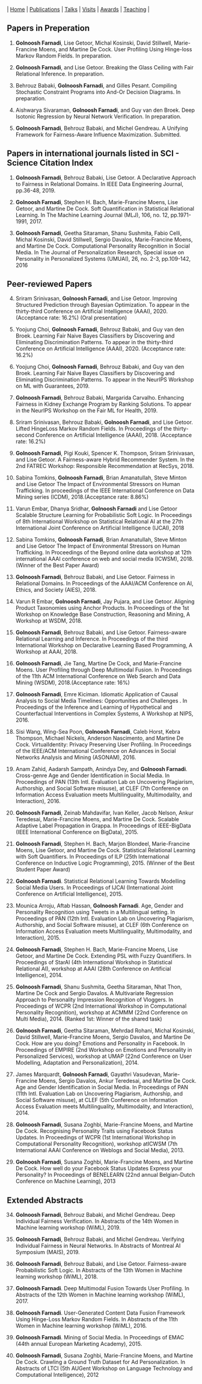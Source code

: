 | [Home](index.md) | [Publications](publications.md) | [Talks](talks.md) | [Visits](visits.md) | [Awards](awards.md) | [Teaching](teaching.md) | 

## Papers in Preperation
1. **Golnoosh Farnadi**, Lise Getoor, Michal Kosinski, David Stillwell, Marie-Francine Moens, and Martine De Cock. User Profiling Using Hinge-loss Markov Random Fields. In preparation.

2. **Golnoosh Farnadi**, and Lise Getoor. Breaking the Glass Ceiling with Fair Relational Inference. In preparation.

3. Behrouz Babaki, **Golnoosh Farnadi**, and Gilles Pesant. Compiling Stochastic Constraint Programs into And-Or Decision Diagrams. In preparation.

4. Aishwarya Sivaraman, **Golnoosh Farnadi**, and Guy van den Broek. Deep Isotonic Regression by Neural Network Verification. In preparation.

5. **Golnoosh Farnadi**, Behrouz Babaki, and Michel Gendreau. A Unifying Framework for Fairness-Aware Influence Maximization. Submitted.




## Papers in international journals listed in SCI - Science Citation Index

1. **Golnoosh Farnadi**, Behrouz Babaki, Lise Getoor. A Declarative Approach to Fairness in Relational Domains. In IEEE Data Engineering Journal,  pp.36-48, 2019.

2. **Golnoosh Farnadi**, Stephen H. Bach, Marie-Francine Moens, Lise Getoor, and Martine
De Cock. Soft Quantification in Statistical Relational Learning. In The Machine Learning Journal (MLJ), 106, no. 12, pp.1971-1991, 2017.

3. **Golnoosh Farnadi**, Geetha Sitaraman, Shanu Sushmita, Fabio Celli, Michal Kosinski,
David Stillwell, Sergio Davalos, Marie-Francine Moens, and Martine De Cock. Computational Personality Recognition in Social Media. In The Journal of Personalization Research, Special issue on Personality in Personalized Systems (UMUAI), 26, no. 2-3, pp.109-142, 2016

## Peer-reviewed Papers

4. Sriram Srinivasan, **Golnoosh Farnadi**, and Lise Getoor. Improving Structured Prediction through Bayesian Optimization. To appear in the thirty-third Conference on Artificial Intelligence (AAAI), 2020. (Acceptance rate: 16.2%) (Oral presentation)

5. Yoojung Choi, **Golnoosh Farnadi**, Behrouz Babaki, and Guy van den Broek. Learning Fair Naive Bayes Classifiers by Discovering and Eliminating Discrimination Patterns. To appear in the thirty-third Conference on Artificial Intelligence (AAAI), 2020. (Acceptance rate: 16.2%)

6. Yoojung Choi, **Golnoosh Farnadi**, Behrouz Babaki, and Guy van den Broek. Learning Fair Naive Bayes Classifiers by Discovering and Eliminating Discrimination Patterns. To appear in the NeurIPS Workshop on ML with Guarantees, 2019.

7. **Golnoosh Farnadi**, Behrouz Babaki, Margarida Carvalho. Enhancing Fairness in Kidney Exchange Program by Ranking Solutions. To appear in the NeurIPS Workshop on the Fair ML for Health, 2019.

14. Sriram Srinivasan, Behrouz Babaki, **Golnoosh Farnadi**, and Lise Getoor. Lifted HingeLoss Markov Random Fields. In Proceedings of the thirty-second Conference on Artificial Intelligence (AAAI), 2018. (Acceptance rate: 16.2%)

15. **Golnoosh Farnadi**, Pigi Kouki, Spencer K. Thompson, Sriram Srinivasan, and Lise Getoor. A Fairness-aware Hybrid Recommender System. In the 2nd FATREC Workshop: Responsible Recommendation at RecSys, 2018.

16. Sabina Tomkins, **Golnoosh Farnadi**, Brian Amanatullah, Steve Minton and Lise Getoor
The Impact of Environmental Stressors on Human Trafficking. In proceedings of the IEEE International Conference on Data Mining series (ICDM), 2018.(Acceptance rate: 8.86%)

17. Varun Embar, Dhanya Sridhar, **Golnoosh Farnadi** and Lise Getoor Scalable Structure Learning for Probabilistic Soft Logic. In Proceedings of 8th International Workshop on Statistical Relational AI at the 27th International Joint Conference on Artificial Intelligence (IJCAI), 2018

18. Sabina Tomkins, **Golnoosh Farnadi**, Brian Amanatullah, Steve Minton and Lise Getoor The Impact of Environmental Stressors on Human Trafficking. In Proceedings of the Beyond online data workshop at 12th international AAAI conference on web and social media (ICWSM), 2018.(Winner of the Best Paper Award)

19. **Golnoosh Farnadi**, Behrouz Babaki, and Lise Getoor. Fairness in Relational Domains. In Proceedings of the AAAI/ACM Conference on AI, Ethics, and Society (AIES), 2018.

20. Varun R Embar, **Golnoosh Farnadi**, Jay Pujara, and Lise Getoor. Aligning Product Taxonomies using Anchor Products. In Proceedings of the 1st Workshop on Knowledge Base Construction, Reasoning and Mining, A Workshop at WSDM, 2018.

21. **Golnoosh Farnadi**, Behrouz Babaki, and Lise Getoor. Fairness-aware Relational Learning and Inference. In Proceedings of the third International Workshop on Declarative Learning Based Programming, A Workshop at AAAI, 2018.

22. **Golnoosh Farnadi**, Jie Tang, Martine De Cock, and Marie-Francine Moens. User Profiling through Deep Multimodal Fusion. In Proceedings of the 11th ACM International Conference on Web Search and Data Mining (WSDM), 2018.(Acceptance rate: 16%)

23. **Golnoosh Farnadi**, Emre Kiciman. Idiomatic Application of Causal Analysis to Social Media Timelines: Opportunities and Challenges . In Proceedings of the Inference and Learning of Hypothetical and Counterfactual Interventions in Complex Systems, A Workshop at NIPS, 2016.

24. Sisi Wang, Wing-Sea Poon, **Golnoosh Farnadi**, Caleb Horst, Kebra Thompson, Michael
Nickels, Anderson Nascimento, and Martine De Cock. VirtualIdentity: Privacy Preserving User Profiling. In Proceedings of the IEEE/ACM International Conference on Advances in Social Networks Analysis and Mining (ASONAM), 2016.

25. Anam Zahid, Aadarsh Sampath, Anindya Dey, and **Golnoosh Farnadi**. Cross-genre Age and Gender Identification in Social Media. In Proceedings of PAN (13th Intl. Evaluation Lab on Uncovering Plagiarism, Authorship, and Social Software misuse), at CLEF (7th Conference on Information Access Evaluation meets Multilinguality, Multimodality, and Interaction), 2016.

26. **Golnoosh Farnadi**, Zeinab Mahdavifar, Ivan Keller, Jacob Nelson, Ankur Teredesai, Marie-Francine Moens, and Martine De Cock. Scalable Adaptive Label Propagation in Grappa. In Proceedings of IEEE-BigData (IEEE International Conference on BigData), 2015.

27. **Golnoosh Farnadi**, Stephen H. Bach, Marjon Blondeel, Marie-Francine Moens, Lise
Getoor, and Martine De Cock. Statistical Relational Learning with Soft Quantifiers. In Proceedings of ILP (25th International Conference on Inductive Logic Programming), 2015. (Winner of the Best Student Paper Award)

28. **Golnoosh Farnadi**. Statistical Relational Learning Towards Modelling Social Media Users. In Proceedings of IJCAI (International Joint Conference on Artificial Intelligence), 2015.

28. Mounica Arroju, Aftab Hassan, **Golnoosh Farnadi**. Age, Gender and Personality Recognition using Tweets in a Multilingual setting. In Proceedings of PAN (12th Intl. Evaluation Lab on Uncovering Plagiarism, Authorship, and Social Software misuse), at CLEF (6th Conference on Information Access Evaluation meets Multilinguality, Multimodality, and Interaction), 2015.

30. **Golnoosh Farnadi**, Stephen H. Bach, Marie-Francine Moens, Lise Getoor, and Martine De Cock. Extending PSL with Fuzzy Quantifiers. In Proceedings of StarAI (4th International Workshop in Statistical Relational AI), workshop at AAAI (28th Conference on Artificial Intelligence), 2014.

31. **Golnoosh Farnadi**, Shanu Sushmita, Geetha Sitaraman, Nhat Thon, Martine De Cock and Sergio Davalos. A Multivariate Regression Approach to Personality Impression Recognition of Vloggers. In Proceedings of WCPR (2nd International Workshop in Computational Personality Recognition), workshop at ACMMM (22nd Conference on Multi Media), 2014. (Ranked 1st: Winner of the shared task)

32. **Golnoosh Farnadi**, Geetha Sitaraman, Mehrdad Rohani, Michal Kosinski, David Stillwell, Marie-Francine Moens, Sergio Davalos, and Martine De Cock. How are you doing? Emotions and Personality in Facebook. In Proceedings of EMPIRE (2nd Workshop on Emotions and Personality in Personalized Services), workshop at UMAP (22nd Conference on User Modelling, Adaptation and Personalization), 2014.

33. James Marquardt, **Golnoosh Farnadi**, Gayathri Vasudevan, Marie-Francine Moens, Sergio Davalos, Ankur Teredesai, and Martine De Cock. Age and Gender Identification in Social Media. In Proceedings of PAN (11th Intl. Evaluation Lab on Uncovering Plagiarism, Authorship, and Social Software misuse), at CLEF (5th Conference on Information Access Evaluation meets Multilinguality, Multimodality, and Interaction), 2014.

34. **Golnoosh Farnadi**, Susana Zoghbi, Marie-Francine Moens, and Martine De Cock. Recognising Personality Traits using Facebook Status Updates. In Proceedings of WCPR (1st International Workshop in Computational Personality Recognition), workshop atICWSM (7th International AAAI Conference on Weblogs and Social Media), 2013.

35. **Golnoosh Farnadi**, Susana Zoghbi, Marie-Francine Moens, and Martine De Cock. How well do your Facebook Status Updates Express your Personality? In Proceedings of BENELEARN (22nd annual Belgian-Dutch Conference on Machine Learning), 2013

## Extended Abstracts

34. **Golnoosh Farnadi**, Behrouz Babaki, and Michel Gendreau. Deep Individual Fairness
Verification. In Abstracts of the 14th Women in Machine learning workshop (WiML), 2019.

35. **Golnoosh Farnadi**, Behrouz Babaki, and Michel Gendreau. Verifying Individual Fairness in Neural Networks. In Abstracts of Montreal AI Symposium (MAIS), 2019.

36. **Golnoosh Farnadi**, Behrouz Babaki, and Lise Getoor. Fairness-aware Probabilistic Soft Logic. In Abstracts of the 13th Women in Machine learning workshop (WiML), 2018.

37. **Golnoosh Farnadi**. Deep Multimodal Fusion Towards User Profiling. In Abstracts of the 12th Women in Machine learning workshop (WiML), 2017.

38. **Golnoosh Farnadi**. User-Generated Content Data Fusion Framework Using Hinge-Loss Markov Random Fields. In Abstracts of the 11th Women in Machine learning workshop (WiML), 2016.

39. **Golnoosh Farnadi**. Mining of Social Media. In Proceedings of EMAC (44th annual European Marketing Academy), 2015.

40. **Golnoosh Farnadi**, Susana Zoghbi, Marie-Francine Moens, and Martine De Cock. Crawling a Ground Truth Dataset for Ad Personalization. In Abstracts of LTCI (5th AUGent Workshop on Language Technology and Computational Intelligence), 2012
